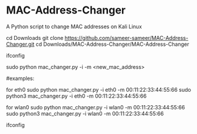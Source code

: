# MAC-Address-Changer
A Python script to change MAC addresses on Kali Linux


cd Downloads
git clone https://github.com/sameer-sameer/MAC-Address-Changer.git
cd Downloads/MAC-Address-Changer/MAC-Address-Changer

ifconfig <check your interface and ether >

sudo python mac_changer.py -i <interface> -m <new_mac_address>

#examples:

for eth0
sudo python mac_changer.py -i eth0 -m 00:11:22:33:44:55:66
sudo python3 mac_changer.py -i eth0 -m 00:11:22:33:44:55:66

for wlan0
sudo python mac_changer.py -i wlan0 -m 00:11:22:33:44:55:66
sudo python3 mac_changer.py -i wlan0 -m 00:11:22:33:44:55:66

ifconfig <check your mac address is changed>
